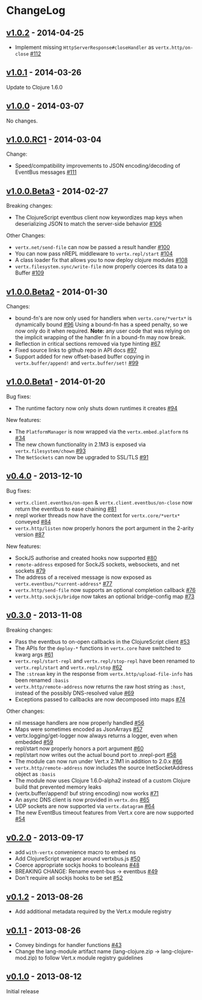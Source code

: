 # ChangeLog

## [v1.0.2](/../../tree/1.0.2) - 2014-04-25

* Implement missing `HttpServerResponse#closeHandler` as `vertx.http/on-close` [#112](../../issues/112)

## [v1.0.1](/../../tree/1.0.1) - 2014-03-26

Update to Clojure 1.6.0

## [v1.0.0](/../../tree/1.0.0) - 2014-03-07

No changes.

## [v1.0.0.RC1](/../../tree/1.0.0.RC1) - 2014-03-04

Change:

* Speed/compatibility improvements to JSON encoding/decoding of EventBus messages [#111](../../issues/111)

## [v1.0.0.Beta3](/../../tree/1.0.0.Beta3) - 2014-02-27

Breaking changes:

* The ClojureScript eventbus client now keywordizes map keys when
  deserializing JSON to match the server-side behavior [#106](../../issues/106)

Other Changes:

* `vertx.net/send-file` can now be passed a result handler [#100](../../issues/100)
* You can now pass nREPL middleware to `vertx.repl/start` [#104](../../issues/104)
* A class loader fix that allows you to now deploy clojure modules [#108](../../issues/105)
* `vertx.filesystem.sync/write-file` now properly coerces its data to a Buffer [#109](../../issues/109)

## [v1.0.0.Beta2](/../../tree/1.0.0.Beta2) - 2014-01-30

Changes:

* bound-fn's are now only used for handlers when `vertx.core/*vertx*` is dynamically bound [#96](/../../issues/96)
  Using a bound-fn has a speed penalty, so we now only do it when required.
  **Note:** any user code that was relying on the implicit wrapping of the handler
  fn in a bound-fn may now break.
* Reflection in critical sections removed via type hinting [#67](/../../issues/67)
* Fixed source links to github repo in API docs [#97](/../../issues/97)
* Support added for new offset-based buffer copying in `vertx.buffer/append!` and `vertx.buffer/set!` [#99](/../../issues/99)

## [v1.0.0.Beta1](/../../tree/1.0.0.Beta1) - 2014-01-20

Bug fixes:

* The runtime factory now only shuts down runtimes it creates [#94](/../../issues/94)

New features:

* The `PlatformManager` is now wrapped via the `vertx.embed.platform` ns [#34](/../../issues/34)
* The new chown functionality in 2.1M3 is exposed via `vertx.filesystem/chown` [#93](/../../issues/93)
* The `NetSockets` can now be upgraded to SSL/TLS [#91](/../../issues/91)

## [v0.4.0](/../../tree/0.4.0) - 2013-12-10

Bug fixes:

* `vertx.client.eventbus/on-open` & `vertx.client.eventbus/on-close` now return the eventbus to ease chaining [#81](/../../issues/81)
* nrepl worker threads now have the context for `vertx.core/*vertx*` conveyed [#84](/../../issues/84)
* `vertx.http/listen` now properly honors the port argument in the 2-arity version [#87](/../../issues/87)

New features:

* SockJS authorise and created hooks now supported [#80](/../../issues/80)
* `remote-address` exposed for SockJS sockets, websockets, and net sockets [#79](/../../issues/79)
* The address of a received message is now exposed as `vertx.eventbus/*current-address*` [#77](/../../issues/77)
* `vertx.http/send-file` now supports an optional completion callback [#76](/../../issues/76)
* `vertx.http.sockjs/bridge` now takes an optional bridge-config map [#73](/../../issues/73)

## [v0.3.0](/../../tree/0.3.0) - 2013-11-08

Breaking changes:

* Pass the eventbus to on-open callbacks in the ClojureScript client [#53](/../../issues/53)
* The APIs for the `deploy-*` functions in `vertx.core` have switched to kwarg args [#61](/../../issues/61)
* `vertx.repl/start-repl` and `vertx.repl/stop-repl` have been renamed to `vertx.repl/start` and `vertx.repl/stop` [#62](/../../issues/62)
* The `:stream` key in the response from `vertx.http/upload-file-info` has been renamed `:basis`
* `vertx.http/remote-address` now returns the raw host string as `:host`, instead of the possibly DNS-resolved value [#69](/../../issues/69)
* Exceptions passed to callbacks are now decomposed into maps [#74](/../../issues/74)

Other changes:

* nil message handlers are now properly handled [#56](/../../issues/56)
* Maps were sometimes encoded as JsonArrays [#57](/../../issues/57)
* vertx.logging/get-logger now always returns a logger, even when embedded [#59](/../../issues/59)
* repl/start now properly honors a port argument [#60](/../../issues/60)
* repl/start now writes out the actual bound port to .nrepl-port [#58](/../../issues/58)
* The module can now run under Vert.x 2.1M1 in addition to 2.0.x [#66](/../../issues/66)
* `vertx.http/remote-address` now includes the source InetSocketAddress object as `:basis`
* The module now uses Clojure 1.6.0-alpha2 instead of a custom Clojure build that prevented memory leaks
* (vertx.buffer/append! buf string encoding) now works [#71](/../../issues/71)
* An async DNS client is now provided in `vertx.dns` [#65](/../../issues/65)
* UDP sockets are now supported via `vertx.datagram` [#64](/../../issues/64)
* The new EventBus timeout features from Vert.x core are now supported [#54](/../../issues/54)

## [v0.2.0](/../../tree/0.2.0) - 2013-09-17

* add `with-vertx` convenience macro to embed ns
* Add ClojureScript wrapper around vertxbus.js [#50](/../../issues/50)
* Coerce appropriate sockjs hooks to booleans [#48](/../../issues/48)
* BREAKING CHANGE: Rename event-bus -> eventbus [#49](/../../issues/49)
* Don't require all sockjs hooks to be set [#52](/../../issues/52)

## [v0.1.2](/../../tree/0.1.2) - 2013-08-26

* Add additional metadata required by the Vert.x module registry

## [v0.1.1](/../../tree/0.1.1) - 2013-08-26

* Convey bindings for handler functions [#43](/../../issues/43)
* Change the lang-module artifact name (lang-clojure.zip ->
  lang-clojure-mod.zip) to follow Vert.x module registry guidelines

## [v0.1.0](/../../tree/0.1.0) - 2013-08-12

Initial release
